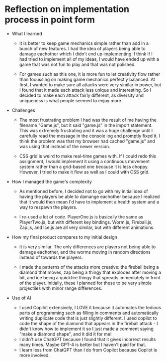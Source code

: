 # Reflection on implementation process in point form

- What I learned
    - It is better to keep game mechanics simple rather than add in a bunch of new features. I had the idea of players being able to damage eachother which I didn't end up implementing. I think if I had tried to implement all of my ideas, I would have ended up with a game that was not fun to play and that was not polished.

    - For games such as this one, it is more fun to let creativity flow rather than focussing on making game mechanics perfectly balanced. At first, I wanted to make sure all attacks were very similar in power, but I found that it made each attack less unique and interesting. So I decided to make each attack fairly different, as diversity and uniqueness is what people seemed to enjoy more.

- Challenges
    - The most frustrating problem I had was the result of me having the filename "Game.js", but it said "game.js" in the import statement. This was extremely frustrating and it was a huge challenge until I carefully read the message in the console log and promptly fixed it. I think the problem was that my browser had cached "game.js" and was using that instead of the newer version.
  
    - CSS grid is weird to make real-time games with. If I could redo this assignment, I would implement it using a continuous movement system rather than a grid-based one because it is less choppy. However, I tried to make it flow as well as I could with CSS grid.
  
- How I managed the game's complexity
    - As mentioned before, I decided not to go with my initial idea of having the players be able to damange eachother because I realized that it would then mean I'd have to implement a health system and a way to respawn the players.
  
    - I re-used a lot of code. PlayerOne.js is basically the same as PlayerTwo.js, but with different key bindings. Worm.js, Fireball.js, Zap.js, and Ice.js are all very similar, but with different animations.

- How my final product compares to my initial design
    - It is very similar. The only differences are players not being able to damage eachother, and the worms moving in random directions instead of towards the players.

    - I made the patterns of the attacks more creative: the fireball being a diamond that moves, zap being a thingy that explodes after moving a bit, and ice being a quickfire thingy that spreads immediately in front of the player. Initially, these I planned for these to be very simple projectiles with minor range differences.

- Use of AI
  - I used Copilot extensively, I LOVE it because it automates the tedious parts of programming such as filling in comments and automatically writing duplicate code that is just slightly different. I used copilot to code the shape of the diamond that appears in the fireball attack - I didn't know how to implement it so I just made a comment saying "make a diamond shape", and it did it for me!
  - I didn't use ChatGPT because I found that it gives incorrect results many times. Maybe GPT-4 is better but I haven't paid for that. 
  - I learn less from ChatGPT than I do from Copilot because Copilot is more involved.